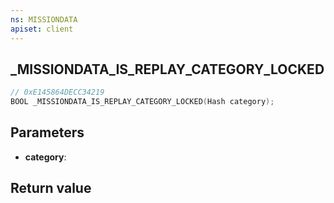 ```yaml
---
ns: MISSIONDATA
apiset: client
---
```

## _MISSIONDATA_IS_REPLAY_CATEGORY_LOCKED

```c
// 0xE145864DECC34219
BOOL _MISSIONDATA_IS_REPLAY_CATEGORY_LOCKED(Hash category);
```


## Parameters
* **category**:

## Return value